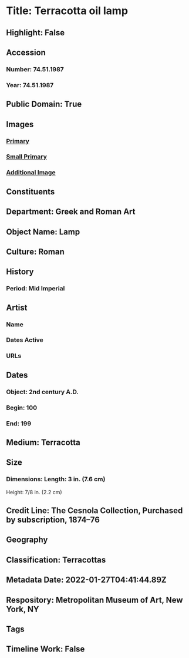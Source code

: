 # Title: Terracotta oil lamp
## Highlight: False
## Accession
### Number: 74.51.1987
### Year: 74.51.1987
## Public Domain: True
## Images
### [Primary](https://images.metmuseum.org/CRDImages/gr/original/DP-22527-083.jpg)
### [Small Primary](https://images.metmuseum.org/CRDImages/gr/web-large/DP-22527-083.jpg)
### [Additional Image](https://images.metmuseum.org/CRDImages/gr/original/DP842.jpg)
## Constituents
## Department: Greek and Roman Art
## Object Name: Lamp
## Culture: Roman
## History
### Period: Mid Imperial
## Artist
### Name
### Dates Active
### URLs
## Dates
### Object: 2nd century A.D.
### Begin: 100
### End: 199
## Medium: Terracotta
## Size
### Dimensions: Length: 3 in. (7.6 cm)
Height: 7/8 in. (2.2 cm)
## Credit Line: The Cesnola Collection, Purchased by subscription, 1874–76
## Geography
## Classification: Terracottas
## Metadata Date: 2022-01-27T04:41:44.89Z
## Respository: Metropolitan Museum of Art, New York, NY
## Tags
## Timeline Work: False